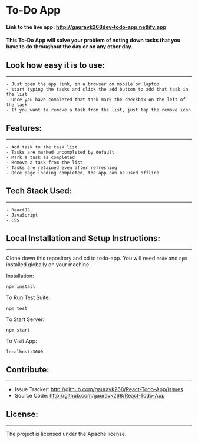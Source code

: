 # To-Do App

#### Link to the live app: http://gauravk268dev-todo-app.netlify.app

#### This To-Do App will solve your problem of noting down tasks that you have to do throughout the day or on any other day.


## Look how easy it is to use:
------------------------------

    - Just open the app link, in a browser on mobile or laptop
    - start typing the tasks and click the add button to add that task in the list
    - Once you have completed that task mark the checkbox on the left of the task
    - If you want to remove a task from the list, just tap the remove icon
	
	
## Features:
------------

	- Add task to the task list
	- Tasks are marked uncompleted by default
	- Mark a task as completed
	- Remove a task from the list
	- Tasks are retained even after refreshing
	- Once page loading completed, the app can be used offline
	
	
## Tech Stack Used:
-------------------

	- ReactJS
	- JavaScript
	- CSS
	

## Local Installation and Setup Instructions:
---------------------------------------------

Clone down this repository and cd to todo-app. You will need `node` and `npm` installed globally on your machine.  

Installation:

`npm install`  

To Run Test Suite:  

`npm test`  

To Start Server:

`npm start`  

To Visit App:

`localhost:3000`


## Contribute:
--------------

- Issue Tracker: http://github.com/gauravk268/React-Todo-App/issues
- Source Code: http://github.com/gauravk268/React-Todo-App


## License:
-----------

The project is licensed under the Apache license.

